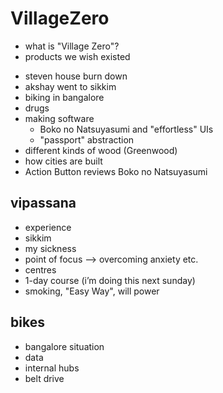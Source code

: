 # VillageZero

* what is "Village Zero"?
* products we wish existed

- steven house burn down
- akshay went to sikkim
- biking in bangalore
- drugs
- making software
  - Boko no Natsuyasumi and "effortless" UIs
  - "passport" abstraction
- different kinds of wood (Greenwood)
- how cities are built
- Action Button reviews Boko no Natsuyasumi

## vipassana

- experience
- sikkim
- my sickness
- point of focus —> overcoming anxiety etc.
- centres
- 1-day course (i’m doing this next sunday)
- smoking, "Easy Way", will power

## bikes

- bangalore situation
- data
- internal hubs
- belt drive
